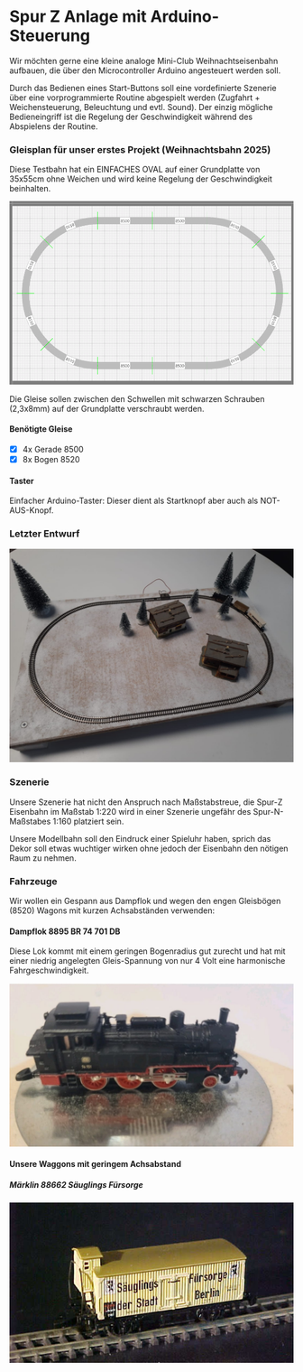 # Spur Z Anlage mit Arduino-Steuerung

Wir möchten gerne eine kleine analoge Mini-Club Weihnachtseisenbahn aufbauen, die über den Microcontroller Arduino angesteuert werden soll.

Durch das Bedienen eines Start-Buttons soll eine vordefinierte Szenerie über eine vorprogrammierte Routine abgespielt werden (Zugfahrt + Weichensteuerung, Beleuchtung und evtl. Sound). Der einzig mögliche Bedieneingriff ist die Regelung der Geschwindigkeit während des Abspielens der Routine.

### Gleisplan für unser erstes Projekt (Weihnachtsbahn 2025)

Diese Testbahn hat ein EINFACHES OVAL auf einer Grundplatte von 35x55cm ohne Weichen und wird keine Regelung der Geschwindigkeit beinhalten.

![Einfaches Oval](https://github.com/ms-webdev/mini-club-arduino/raw/main/WB25/images/gleisplan-wb25.png)

Die Gleise sollen zwischen den Schwellen mit schwarzen Schrauben (2,3x8mm) auf der Grundplatte verschraubt werden.

#### Benötigte Gleise

- [x] 4x Gerade 8500
- [x] 8x Bogen 8520

#### Taster

Einfacher Arduino-Taster: Dieser dient als Startknopf aber auch als NOT-AUS-Knopf.

### Letzter Entwurf

![Entwurf Weihnachtsbahn 2025](https://github.com/ms-webdev/mini-club-arduino/raw/main/WB25/images/entwurf-wb25-02.jpeg)

### Szenerie

Unsere Szenerie hat nicht den Anspruch nach Maßstabstreue, die Spur-Z Eisenbahn im Maßstab 1:220 wird in einer Szenerie ungefähr des Spur-N-Maßstabes 1:160 platziert sein.

Unsere Modellbahn soll den Eindruck einer Spieluhr haben, sprich das Dekor soll etwas wuchtiger wirken ohne jedoch der Eisenbahn den nötigen Raum zu nehmen.

### Fahrzeuge

Wir wollen ein Gespann aus Dampflok und wegen den engen Gleisbögen (8520) Wagons mit kurzen Achsabständen verwenden:

#### Dampflok 8895 BR 74 701 DB

Diese Lok kommt mit einem geringen Bogenradius gut zurecht und hat mit einer niedrig angelegten Gleis-Spannung von nur 4 Volt eine harmonische Fahrgeschwindigkeit.

![BR 74 701 DB](https://github.com/ms-webdev/mini-club-arduino/raw/main/WB25/images/fahrzeug-dampflok-br-74-701.jpeg)

#### Unsere Waggons mit geringem Achsabstand

##### Märklin 88662 Säuglings Fürsorge

![BR 74 701 DB](https://github.com/ms-webdev/mini-club-arduino/raw/main/WB25/images/fahrzeug-waggon-88662.jpg)


